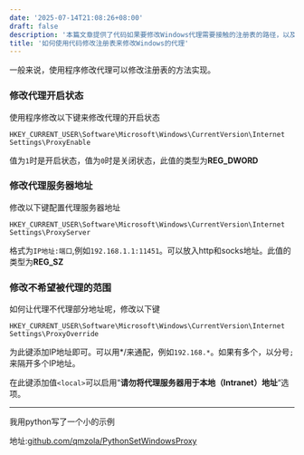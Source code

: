 ```yaml
---
date: '2025-07-14T21:08:26+08:00'
draft: false
description: '本篇文章提供了代码如果要修改Windows代理需要接触的注册表的路径，以及相关的配置项'
title: '如何使用代码修改注册表来修改Windows的代理'
---
```


一般来说，使用程序修改代理可以修改注册表的方法实现。

### 修改代理开启状态

使用程序修改以下键来修改代理的开启状态  

```
HKEY_CURRENT_USER\Software\Microsoft\Windows\CurrentVersion\Internet Settings\ProxyEnable
```

值为`1`时是开启状态，值为`0`时是关闭状态，此值的类型为**REG_DWORD**

### 修改代理服务器地址

修改以下键配置代理服务器地址

```
HKEY_CURRENT_USER\Software\Microsoft\Windows\CurrentVersion\Internet Settings\ProxyServer
```

格式为`IP地址:端口`,例如`192.168.1.1:11451`。可以放入http和socks地址。此值的类型为**REG_SZ**  

### 修改不希望被代理的范围

如何让代理不代理部分地址呢，修改以下键

```
HKEY_CURRENT_USER\Software\Microsoft\Windows\CurrentVersion\Internet Settings\ProxyOverride
```

为此键添加IP地址即可。可以用*/来通配，例如`192.168.*`。如果有多个，以分号`;`来隔开多个IP地址。

在此键添加值`<local>`可以启用“**请勿将代理服务器用于本地（Intranet）地址**“选项。   

---


我用python写了一个小的示例  

地址:[github.com/qmzola/PythonSetWindowsProxy](https://github.com/qmzola/PythonSetWindowsProxy)
